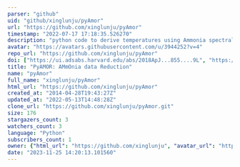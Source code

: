 ```yaml
---
parser: "github"
uid: "github/xinglunju/pyAmor"
url: "https://github.com/xinglunju/pyAmor"
timestamp: "2022-07-17 17:18:35.526270"
description: "python code to derive temperatures using Ammonia spectral lines"
avatar: "https://avatars.githubusercontent.com/u/3944252?v=4"
repo_url: "https://github.com/xinglunju/pyAmor"
doi: ["https://ui.adsabs.harvard.edu/abs/2018ApJ...855....9L", "https://ui.adsabs.harvard.edu/abs/2018ascl.soft06007L/abstract"]
title: "PyAMOR: AMmOnia data Reduction"
name: "pyAmor"
full_name: "xinglunju/pyAmor"
html_url: "https://github.com/xinglunju/pyAmor"
created_at: "2014-04-28T19:43:27Z"
updated_at: "2022-05-13T14:48:28Z"
clone_url: "https://github.com/xinglunju/pyAmor.git"
size: 176
stargazers_count: 3
watchers_count: 3
language: "Python"
subscribers_count: 1
owner: {"html_url": "https://github.com/xinglunju", "avatar_url": "https://avatars.githubusercontent.com/u/3944252?v=4", "login": "xinglunju", "type": "User"}
date: "2023-11-25 14:20:13.101560"
---
```

